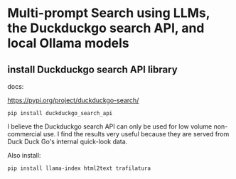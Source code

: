 # Multi-prompt Search using LLMs, the Duckduckgo search API, and local Ollama models


## install Duckduckgo search API library

docs:

https://pypi.org/project/duckduckgo-search/

    pip install duckduckgo_search_api

I believe the Duckduckgo search API can only be used for low volume non-commercial use. I find the results very useful because they are served from Duck Duck Go's internal quick-look data.

Also install:

    pip install llama-index html2text trafilatura